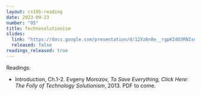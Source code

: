 ```yaml
---
layout: cs195-reading
date: 2023-09-23
number: "05"
title: Technosolutionism
slides:
  link: "https://docs.google.com/presentation/d/12Xz6n8e__rgpKIdO3RNIsoS_KsmNeAIpHBHY6mWU-1s/edit#slide=id.g1f165ddcf1e_0_140"
  released: false
readings_released: true
---
```


Readings:
- Introduction, Ch.1-2. Evgeny Morozov, _To Save Everything, Click Here: The Folly of Technology Solutionism_, 2013. PDF to come.
